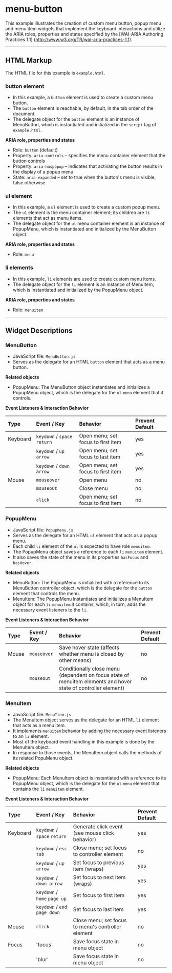 # menu-button
This example illustrates the creation of custom menu button, popup menu and menu
item widgets that implement the keyboard interactions and utilize the ARIA roles,
properties and states specified by the [WAI-ARIA Authoring Practices 1.1]
(http://www.w3.org/TR/wai-aria-practices-1.1).

----------------------------------------------------------------
## HTML Markup
The HTML file for this example is `example.html`.

### button element
* In this example, a `button` element is used to create a custom menu button.
* The `button` element is reachable, by default, in the tab order of the document.
* The delegate object for the `button` element is an instance of MenuButton, which is
  instantiated and initialized in the `script` tag of `example.html`.

__ARIA role, properties and states__
* Role: `button` (default)
* Property: `aria-controls` &#8211; specifies the menu container element that the button controls
* Property: `aria-haspopup` &#8211; indicates that activating the button results in the display of a popup menu
* State: `aria-expanded` &#8211; set to true when the button's menu is visible, false otherwise

### ul element
* In this example, a `ul` element is used to create a custom popup menu.
* The `ul` element is the menu container element; its children are `li` elements that
  act as menu items.
* The delegate object for the `ul` menu container element is an instance of PopupMenu,
  which is instantiated and initialized by the MenuButton object.

__ARIA role, properties and states__
* Role: `menu`

### li elements
* In this example, `li` elements are used to create custom menu items.
* The delegate object for the `li` element is an instance of MenuItem, which is
  instantiated and initialized by the PopupMenu object.

__ARIA role, properties and states__
* Role: `menuitem`

----------------------------------------------------------------
## Widget Descriptions

### MenuButton
* JavaScript file: `MenuButton.js`
* Serves as the delegate for an HTML `button` element that acts as a menu button.

__Related objects__

* PopupMenu: The MenuButton object instantiates and initializes a PopupMenu object,
  which is the delegate for the `ul` `menu` element that it controls.

__Event Listeners & Interaction Behavior__

| Type         | Event / Key                  | Behavior                           | Prevent Default |
| :----------- | :--------------------------- | :--------------------------------- | :-------------- |
| Keyboard     | `keydown` / `space` `return` | Open menu; set focus to first item | yes |
|              | `keydown` / `up arrow`       | Open menu; set focus to last item  | yes |
|              | `keydown` / `down arrow`     | Open menu; set focus to first item | yes |
| Mouse        | `mouseover`                  | Open menu                          | no  |
|              | `mouseout`                   | Close menu                         | no  |
|              | `click`                      | Open menu; set focus to first item | no  |

### PopupMenu
* JavaScript file: `PopupMenu.js`
* Serves as the delegate for an HTML `ul` element that acts as a popup menu.
* Each child `li` element of the `ul` is expected to have role `menuitem`.
* The PopupMenu object saves a reference to each `li` `menuitem` element.
* It also saves the state of the menu in its properties `hasFocus` and `hasHover`.

__Related objects__

* MenuButton: The PopupMenu is initialized with a reference to its MenuButton controller object, which is the delegate for the `button` element that controls the menu.
* MenuItem: The PopupMenu instantiates and initializes a MenuItem object for each `li` `menuitem` it contains,
  which, in turn, adds the necessary event listeners to the `li`.

__Event Listeners & Interaction Behavior__

| Type         | Event / Key         | Behavior      | Prevent Default |
| :----------- | :------------------ | :------------ | :-------------- |
| Mouse        | `mouseover`         | Save hover state (affects whether menu is closed by other means)  | no |
|              | `mouseout`          | Conditionally close menu (dependent on focus state of menuitem elements and hover state of controller element)| no |

### MenuItem
* JavaScript file: `MenuItem.js`
* The MenuItem object serves as the delegate for an HTML `li` element that acts as a menu item.
* It implements `menuitem` behavior by adding the necessary event listeners to an `li` element.
* Most of the keyboard event handling in this example is done by the MenuItem object.
* In response to those events, the MenuItem object calls the methods of its related PopuMenu object.

__Related objects__

* PopupMenu: Each MenuItem object is instantiated with a reference to its PopupMenu object, which is the
  delegate for the `ul` `menu` element that contains the `li` `menuitem` element.

__Event Listeners & Interaction Behavior__

| Type         | Event / Key                    | Behavior                           | Prevent Default |
| :----------- | :----------------------------- | :--------------------------------- | :-------------- |
| Keyboard     | `keydown` / `space` `return`   | Generate click event (see mouse click behavior) | yes |
|              | `keydown` / `esc` `tab`        | Close menu; set focus to controller element | no |
|              | `keydown` / `up arrow`         | Set focus to previous item (wraps) | yes |
|              | `keydown` / `down arrow`       | Set focus to next item (wraps)     | yes |
|              | `keydown` / `home` `page up`   | Set focus to first item            | yes |
|              | `keydown` / `end` `page down`  | Set focus to last item             | yes |
| Mouse        | `click`                        | Close menu; set focus to menu's controller element | no |
| Focus        | 'focus'                        | Save focus state in menu object    | no |
|              | 'blur'                         | Save focus state in menu object    | no |
